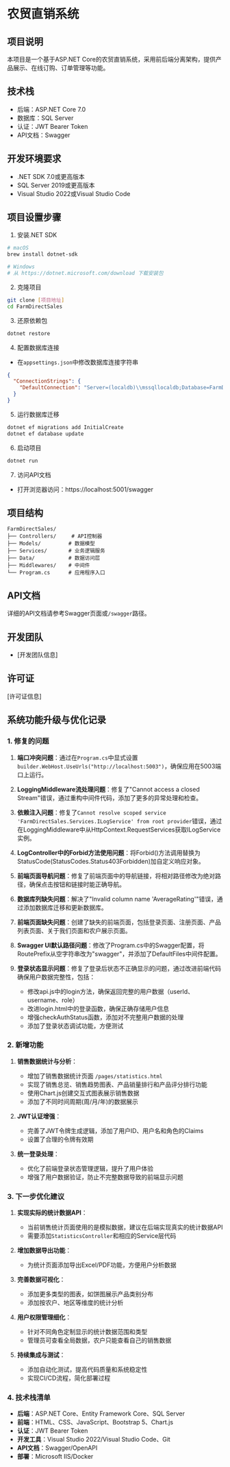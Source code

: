# 农贸直销系统

## 项目说明
本项目是一个基于ASP.NET Core的农贸直销系统，采用前后端分离架构，提供产品展示、在线订购、订单管理等功能。

## 技术栈
- 后端：ASP.NET Core 7.0
- 数据库：SQL Server
- 认证：JWT Bearer Token
- API文档：Swagger

## 开发环境要求
- .NET SDK 7.0或更高版本
- SQL Server 2019或更高版本
- Visual Studio 2022或Visual Studio Code

## 项目设置步骤

1. 安装.NET SDK
```bash
# macOS
brew install dotnet-sdk

# Windows
# 从 https://dotnet.microsoft.com/download 下载安装包
```

2. 克隆项目
```bash
git clone [项目地址]
cd FarmDirectSales
```

3. 还原依赖包
```bash
dotnet restore
```

4. 配置数据库连接
- 在`appsettings.json`中修改数据库连接字符串
```json
{
  "ConnectionStrings": {
    "DefaultConnection": "Server=(localdb)\\mssqllocaldb;Database=FarmDirectSales;Trusted_Connection=True;MultipleActiveResultSets=true"
  }
}
```

5. 运行数据库迁移
```bash
dotnet ef migrations add InitialCreate
dotnet ef database update
```

6. 启动项目
```bash
dotnet run
```

7. 访问API文档
- 打开浏览器访问：https://localhost:5001/swagger

## 项目结构
```
FarmDirectSales/
├── Controllers/     # API控制器
├── Models/         # 数据模型
├── Services/       # 业务逻辑服务
├── Data/           # 数据访问层
├── Middlewares/    # 中间件
└── Program.cs      # 应用程序入口
```

## API文档
详细的API文档请参考Swagger页面或`/swagger`路径。

## 开发团队
- [开发团队信息]

## 许可证
[许可证信息] 

## 系统功能升级与优化记录

### 1. 修复的问题

1. **端口冲突问题**：通过在`Program.cs`中显式设置`builder.WebHost.UseUrls("http://localhost:5003")`，确保应用在5003端口上运行。

2. **LoggingMiddleware流处理问题**：修复了"Cannot access a closed Stream"错误，通过重构中间件代码，添加了更多的异常处理和检查。

3. **依赖注入问题**：修复了`Cannot resolve scoped service 'FarmDirectSales.Services.ILogService' from root provider`错误，通过在LoggingMiddleware中从HttpContext.RequestServices获取ILogService实例。

4. **LogController中的Forbid方法使用问题**：将Forbid()方法调用替换为StatusCode(StatusCodes.Status403Forbidden)加自定义响应对象。

5. **前端页面导航问题**：修复了前端页面中的导航链接，将相对路径修改为绝对路径，确保点击按钮和链接时能正确导航。

6. **数据库列缺失问题**：解决了"Invalid column name 'AverageRating'"错误，通过添加数据库迁移和更新数据库。

7. **前端页面缺失问题**：创建了缺失的前端页面，包括登录页面、注册页面、产品列表页面、关于我们页面和农户展示页面。

8. **Swagger UI默认路径问题**：修改了Program.cs中的Swagger配置，将RoutePrefix从空字符串改为"swagger"，并添加了DefaultFiles中间件配置。

9. **登录状态显示问题**：修复了登录后状态不正确显示的问题，通过改进前端代码确保用户数据完整性，包括：
   - 修改api.js中的login方法，确保返回完整的用户数据（userId、username、role）
   - 改进login.html中的登录函数，确保正确存储用户信息
   - 增强checkAuthStatus函数，添加对不完整用户数据的处理
   - 添加了登录状态调试功能，方便测试

### 2. 新增功能

1. **销售数据统计与分析**：
   - 增加了销售数据统计页面 `/pages/statistics.html`
   - 实现了销售总览、销售趋势图表、产品销量排行和产品评分排行功能
   - 使用Chart.js创建交互式图表展示销售数据
   - 添加了不同时间周期(周/月/年)的数据展示

2. **JWT认证增强**：
   - 完善了JWT令牌生成逻辑，添加了用户ID、用户名和角色的Claims
   - 设置了合理的令牌有效期

3. **统一登录处理**：
   - 优化了前端登录状态管理逻辑，提升了用户体验
   - 增强了用户数据验证，防止不完整数据导致的前端显示问题

### 3. 下一步优化建议

1. **实现实际的统计数据API**：
   - 当前销售统计页面使用的是模拟数据，建议在后端实现真实的统计数据API
   - 需要添加`StatisticsController`和相应的Service层代码

2. **增加数据导出功能**：
   - 为统计页面添加导出Excel/PDF功能，方便用户分析数据

3. **完善数据可视化**：
   - 添加更多类型的图表，如饼图展示产品类别分布
   - 添加按农户、地区等维度的统计分析

4. **用户权限管理细化**：
   - 针对不同角色定制显示的统计数据范围和类型
   - 管理员可查看全局数据，农户只能查看自己的销售数据

5. **持续集成与测试**：
   - 添加自动化测试，提高代码质量和系统稳定性
   - 实现CI/CD流程，简化部署过程

### 4. 技术栈清单

* **后端**：ASP.NET Core、Entity Framework Core、SQL Server
* **前端**：HTML、CSS、JavaScript、Bootstrap 5、Chart.js
* **认证**：JWT Bearer Token
* **开发工具**：Visual Studio 2022/Visual Studio Code、Git
* **API文档**：Swagger/OpenAPI
* **部署**：Microsoft IIS/Docker 
 
 